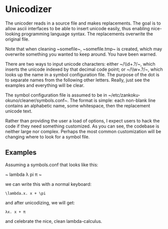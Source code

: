 Unicodizer
==========

The unicoder reads in a source file and makes replacements. The goal is to allow 
ascii interfaces to be able to insert unicode easily, thus enabling nice-looking 
programming language syntax. The replacements overwrite the original file.

Note that when cleaning ~somefile~, ~somefile.tmp~ is created, which may 
overwrite something you wanted to keep around. You have been warned.

There are two ways to input unicode characters: either ~/\\\d+\.?/~, which 
inserts the unicode indexed by that decimal code point; or ~/\\\w+\.?/~, which 
looks up the name in a symbol configuration file. The purpose of the dot is to 
separate names from the following other letters. Really, just see the examples
and everything will be clear.

The symbol configuration file is assumed to be in 
~/etc/zankoku-okuno/cleaner/symbols.conf~. The format is simple: each non-blank 
line contains an alphabetic name, some whitespace, then the replacement unicode 
text.

Rather than providing the user a load of options, I expect users to hack the 
code if they need something customized. As you can see, the codebase is neither 
large nor complex. Perhaps the most common customization will be changing where 
to look for a symbol file.

Examples
--------

Assuming a symbols.conf that looks like this:

~
lambda λ
pi π
~

we can write this with a normal keyboard:

~~~
\lambda.x. x + \pi
~~~

and after unicodizing, we will get:

~~~
λx. x + π
~~~

and celebrate the nice, clean lambda-calculus.